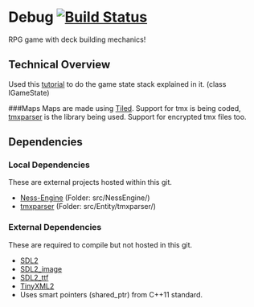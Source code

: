 # Debug [![Build Status](https://travis-ci.org/aquafox/debuggame.svg)](https://travis-ci.org/aquafox/debuggame)
RPG game with deck building mechanics!

## Technical Overview
Used this [tutorial](http://gamedevelopment.tutsplus.com/articles/how-to-build-a-jrpg-a-primer-for-game-developers--gamedev-6676) to do the game state stack explained in it. (class IGameState)

###Maps
Maps are made using [Tiled](http://www.mapeditor.org/). Support for tmx is being coded, [tmxparser](https://github.com/andrewrk/tmxparser) is the library being used. Support for encrypted tmx files too.


## Dependencies
### Local Dependencies
These are external projects hosted within this git.
- [Ness-Engine](http://ness-engine.com) (Folder: src/NessEngine/)
- [tmxparser](https://github.com/andrewrk/tmxparser) (Folder: src/Entity/tmxparser/)

### External Dependencies
These are required to compile but not hosted in this git.
- [SDL2](http://libsdl.org)
- [SDL2_image](https://www.libsdl.org/projects/SDL_image/)
- [SDL2_ttf](https://www.libsdl.org/projects/SDL_ttf/)
- [TinyXML2](http://www.grinninglizard.com/tinyxml2/)
- Uses smart pointers (shared_ptr) from C++11 standard.

